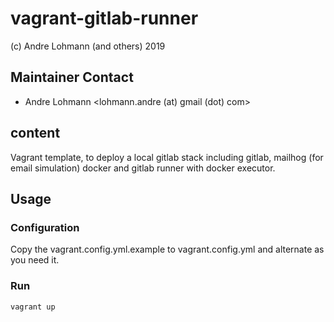 # vagrant-gitlab-runner

(c) Andre Lohmann (and others) 2019

## Maintainer Contact
 * Andre Lohmann
   <lohmann.andre (at) gmail (dot) com>

## content

Vagrant template, to deploy a local gitlab stack including gitlab, mailhog (for email simulation) docker and gitlab runner with docker executor.

## Usage

### Configuration

Copy the vagrant.config.yml.example to vagrant.config.yml and alternate as you need it.

### Run

```
vagrant up
```
